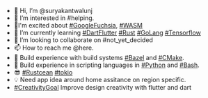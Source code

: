 - 👋 Hi, I’m @suryakantwalunj
- 👀 I’m interested in #helping.
- 🤪I'm excited about [#GoogleFuchsia](https://fuchsia.dev/), [#WASM](https://webassembly.org/) 
- 🌱 I’m currently learning [#DartFlutter](https://flutter.dev/) [#Rust](https://www.rust-lang.org/) [#GoLang](https://go.dev/) [#Tensorflow](https://www.tensorflow.org/)
- 💞️ I’m looking to collaborate on #not_yet_decided 
- 📫 How to reach me @here.
- 🍳 Build experience with build systems [#Bazel](https://bazel.build/) and [#CMake](https://cmake.org/).
- 🍗 Build experience in scripting languages in [#Python](https://docs.python.org/3/) and [#Bash](https://www.gnu.org/software/bash/manual/html_node/index.html#SEC_Contents).
- 😎 [#Rustcean](https://rustaceans.org/) [#tokio](https://tokio.rs/)
- 💡 Need app idea around home assitance on region specific.
-  [#CreativityGoal](https://flutter.dev/) Improve design creativity with flutter and dart
<!---
suryakantwalunj/suryakantwalunj is a ✨ special ✨ repository because its `README.md` (this file) appears on your GitHub profile.
You can click the Preview link to take a look at your changes.
--->
